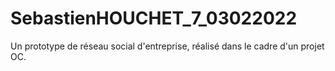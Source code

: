 # SebastienHOUCHET_7_03022022
Un prototype de réseau social d'entreprise, réalisé dans le cadre d'un projet OC.

